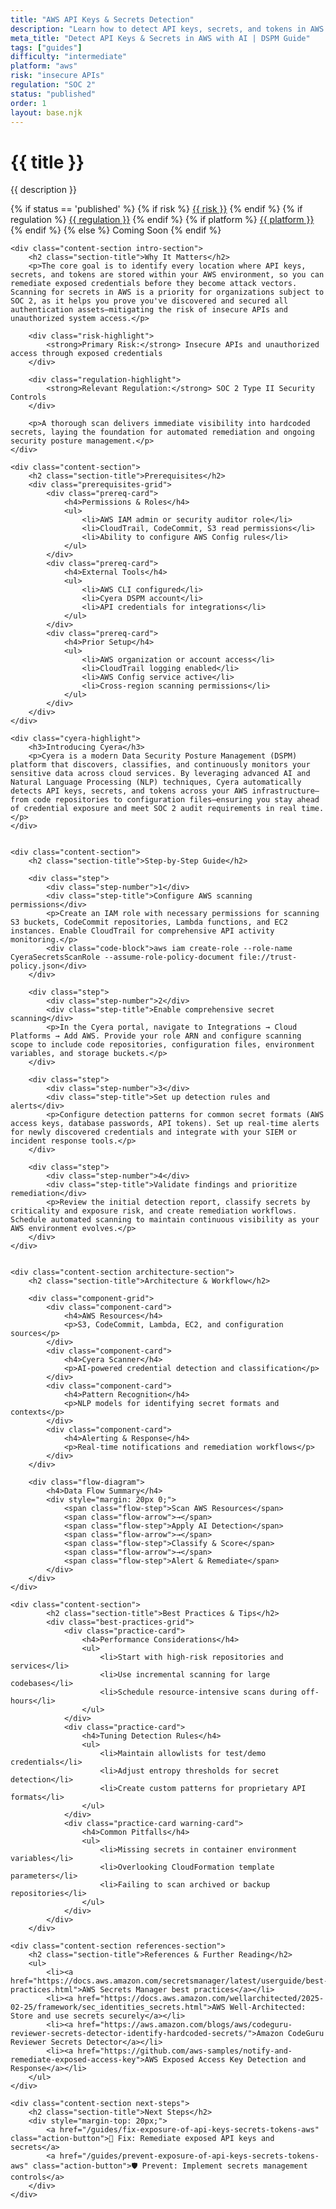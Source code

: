 ```yaml
---
title: "AWS API Keys & Secrets Detection"
description: "Learn how to detect API keys, secrets, and tokens in AWS environments. Follow step-by-step guidance for SOC 2 compliance."
meta_title: "Detect API Keys & Secrets in AWS with AI | DSPM Guide"
tags: ["guides"]
difficulty: "intermediate"
platform: "aws"
risk: "insecure APIs"
regulation: "SOC 2"
status: "published"
order: 1
layout: base.njk
---
```


<div class="container">
    <div class="header">
        <h1>{{ title }}</h1>
        <p>{{ description }}</p>
        <div class="guide-tags-container">
			<div class="guide-tags-wrapper">
		    {% if status == 'published' %}
		        {% if risk %}
		        <a href="/risk/{{ risk | downcase | replace: ' ', '-' }}/" class="guide-tag risk">{{ risk }}</a>
		        {% endif %}
		        {% if regulation %}
		        <a href="/regulation/{{ regulation | downcase | replace: ' ', '-' }}/" class="guide-tag regulation">{{ regulation }}</a>
		        {% endif %}
		        {% if platform %}
		        <a href="/platforms/{{ platform | downcase | replace: ' ', '-' }}/" class="guide-tag platform">{{ platform }}</a>
		        {% endif %}
		    {% else %}
		        <span class="guide-tag coming-soon">Coming Soon</span>
		    {% endif %}
		</div>
		</div>
    </div>

    <div class="content-section intro-section">
        <h2 class="section-title">Why It Matters</h2>
        <p>The core goal is to identify every location where API keys, secrets, and tokens are stored within your AWS environment, so you can remediate exposed credentials before they become attack vectors. Scanning for secrets in AWS is a priority for organizations subject to SOC 2, as it helps you prove you've discovered and secured all authentication assets—mitigating the risk of insecure APIs and unauthorized system access.</p>
        
        <div class="risk-highlight">
            <strong>Primary Risk:</strong> Insecure APIs and unauthorized access through exposed credentials
        </div>
        
        <div class="regulation-highlight">
            <strong>Relevant Regulation:</strong> SOC 2 Type II Security Controls
        </div>
        
        <p>A thorough scan delivers immediate visibility into hardcoded secrets, laying the foundation for automated remediation and ongoing security posture management.</p>
    </div>

    <div class="content-section">
        <h2 class="section-title">Prerequisites</h2>
        <div class="prerequisites-grid">
            <div class="prereq-card">
                <h4>Permissions & Roles</h4>
                <ul>
                    <li>AWS IAM admin or security auditor role</li>
                    <li>CloudTrail, CodeCommit, S3 read permissions</li>
                    <li>Ability to configure AWS Config rules</li>
                </ul>
            </div>
            <div class="prereq-card">
                <h4>External Tools</h4>
                <ul>
                    <li>AWS CLI configured</li>
                    <li>Cyera DSPM account</li>
                    <li>API credentials for integrations</li>
                </ul>
            </div>
            <div class="prereq-card">
                <h4>Prior Setup</h4>
                <ul>
                    <li>AWS organization or account access</li>
                    <li>CloudTrail logging enabled</li>
                    <li>AWS Config service active</li>
                    <li>Cross-region scanning permissions</li>
                </ul>
            </div>
        </div>
    </div>
	
    <div class="cyera-highlight">
        <h3>Introducing Cyera</h3>
        <p>Cyera is a modern Data Security Posture Management (DSPM) platform that discovers, classifies, and continuously monitors your sensitive data across cloud services. By leveraging advanced AI and Natural Language Processing (NLP) techniques, Cyera automatically detects API keys, secrets, and tokens across your AWS infrastructure—from code repositories to configuration files—ensuring you stay ahead of credential exposure and meet SOC 2 audit requirements in real time.</p>
    </div>
	

    <div class="content-section">
        <h2 class="section-title">Step-by-Step Guide</h2>
        
        <div class="step">
            <div class="step-number">1</div>
            <div class="step-title">Configure AWS scanning permissions</div>
            <p>Create an IAM role with necessary permissions for scanning S3 buckets, CodeCommit repositories, Lambda functions, and EC2 instances. Enable CloudTrail for comprehensive API activity monitoring.</p>
            <div class="code-block">aws iam create-role --role-name CyeraSecretsScanRole --assume-role-policy-document file://trust-policy.json</div>
        </div>

        <div class="step">
            <div class="step-number">2</div>
            <div class="step-title">Enable comprehensive secret scanning</div>
            <p>In the Cyera portal, navigate to Integrations → Cloud Platforms → Add AWS. Provide your role ARN and configure scanning scope to include code repositories, configuration files, environment variables, and storage buckets.</p>
        </div>

        <div class="step">
            <div class="step-number">3</div>
            <div class="step-title">Set up detection rules and alerts</div>
            <p>Configure detection patterns for common secret formats (AWS access keys, database passwords, API tokens). Set up real-time alerts for newly discovered credentials and integrate with your SIEM or incident response tools.</p>
        </div>

        <div class="step">
            <div class="step-number">4</div>
            <div class="step-title">Validate findings and prioritize remediation</div>
            <p>Review the initial detection report, classify secrets by criticality and exposure risk, and create remediation workflows. Schedule automated scanning to maintain continuous visibility as your AWS environment evolves.</p>
        </div>
    </div>


    <div class="content-section architecture-section">
        <h2 class="section-title">Architecture & Workflow</h2>
        
        <div class="component-grid">
            <div class="component-card">
                <h4>AWS Resources</h4>
                <p>S3, CodeCommit, Lambda, EC2, and configuration sources</p>
            </div>
            <div class="component-card">
                <h4>Cyera Scanner</h4>
                <p>AI-powered credential detection and classification</p>
            </div>
            <div class="component-card">
                <h4>Pattern Recognition</h4>
                <p>NLP models for identifying secret formats and contexts</p>
            </div>
            <div class="component-card">
                <h4>Alerting & Response</h4>
                <p>Real-time notifications and remediation workflows</p>
            </div>
        </div>

        <div class="flow-diagram">
            <h4>Data Flow Summary</h4>
            <div style="margin: 20px 0;">
                <span class="flow-step">Scan AWS Resources</span>
                <span class="flow-arrow">→</span>
                <span class="flow-step">Apply AI Detection</span>
                <span class="flow-arrow">→</span>
                <span class="flow-step">Classify & Score</span>
                <span class="flow-arrow">→</span>
                <span class="flow-step">Alert & Remediate</span>
            </div>
        </div>
    </div>

	<div class="content-section">
	        <h2 class="section-title">Best Practices & Tips</h2>
	        <div class="best-practices-grid">
	            <div class="practice-card">
	                <h4>Performance Considerations</h4>
	                <ul>
	                    <li>Start with high-risk repositories and services</li>
	                    <li>Use incremental scanning for large codebases</li>
	                    <li>Schedule resource-intensive scans during off-hours</li>
	                </ul>
	            </div>
	            <div class="practice-card">
	                <h4>Tuning Detection Rules</h4>
	                <ul>
	                    <li>Maintain allowlists for test/demo credentials</li>
	                    <li>Adjust entropy thresholds for secret detection</li>
	                    <li>Create custom patterns for proprietary API formats</li>
	                </ul>
	            </div>
	            <div class="practice-card warning-card">
	                <h4>Common Pitfalls</h4>
	                <ul>
	                    <li>Missing secrets in container environment variables</li>
	                    <li>Overlooking CloudFormation template parameters</li>
	                    <li>Failing to scan archived or backup repositories</li>
	                </ul>
	            </div>
	        </div>
	    </div>

    <div class="content-section references-section">
        <h2 class="section-title">References & Further Reading</h2>
        <ul>
            <li><a href="https://docs.aws.amazon.com/secretsmanager/latest/userguide/best-practices.html">AWS Secrets Manager best practices</a></li>
            <li><a href="https://docs.aws.amazon.com/wellarchitected/2025-02-25/framework/sec_identities_secrets.html">AWS Well-Architected: Store and use secrets securely</a></li>
            <li><a href="https://aws.amazon.com/blogs/aws/codeguru-reviewer-secrets-detector-identify-hardcoded-secrets/">Amazon CodeGuru Reviewer Secrets Detector</a></li>
            <li><a href="https://github.com/aws-samples/notify-and-remediate-exposed-access-key">AWS Exposed Access Key Detection and Response</a></li>
        </ul>
    </div>

    <div class="content-section next-steps">
        <h2 class="section-title">Next Steps</h2>
        <div style="margin-top: 20px;">
            <a href="/guides/fix-exposure-of-api-keys-secrets-tokens-aws" class="action-button">🔧 Fix: Remediate exposed API keys and secrets</a>
            <a href="/guides/prevent-exposure-of-api-keys-secrets-tokens-aws" class="action-button">🛡️ Prevent: Implement secrets management controls</a>
        </div>
    </div>
</div>